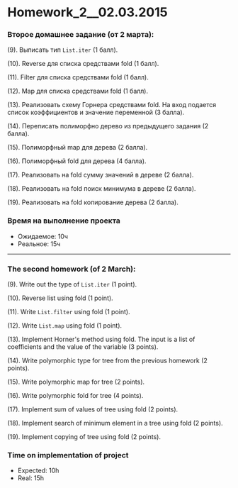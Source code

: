 ﻿Homework_2__02.03.2015
=======================

### Второе домашнее задание (от 2 марта):

(9). Выписать тип `List.iter` (1 балл).

(10). Reverse для списка средствами fold (1 балл).

(11). Filter для списка средствами fold (1 балл).

(12). Map для списка средствами fold (1 балл).

(13). Реализовать схему Горнера средствами fold. На вход подается список коэффициентов и значение переменной (3 балла).

(14). Переписать полиморфно дерево из предыдущего задания (2 балла).

(15). Полиморфный map для дерева (2 балла).

(16). Полиморфный fold для дерева (4 балла).

(17). Реализовать на fold сумму значений в дереве (2 балла).

(18). Реализовать на fold поиск минимума в дереве (2 балла).

(19). Реализовать на fold копирование дерева (2 балла).

### Время на выполнение проекта
* Ожидаемое: 10ч
* Реальное: 15ч

______________________________

### The second homework (of 2 March):

(9). Write out the type of `List.iter` (1 point).

(10). Reverse list using fold (1 point).

(11). Write `List.filter` using fold (1 point).

(12). Write `List.map` using fold (1 point).

(13). Implement Horner's method using fold. The input is a list of coefficients and the value of the variable (3 points).

(14). Write polymorphic type for tree from the previous homework (2 points).

(15). Write polymorphic map for tree (2 points).

(16). Write polymorphic fold for tree (4 points).

(17). Implement sum of values of tree using fold (2 points).

(18). Implement search of minimum element in a tree using fold (2 points).

(19). Implement copying of tree using fold (2 points).

### Time on implementation of project
* Expected: 10h
* Real: 15h